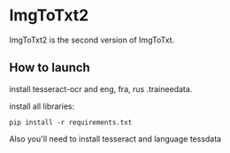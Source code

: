 # ImgToTxt2
ImgToTxt2 is the second version of ImgToTxt.
## How to launch
install tesseract-ocr and eng, fra, rus .traineedata.

install all libraries:
```
pip install -r requirements.txt
```

Also you'll need to install tesseract and language tessdata
